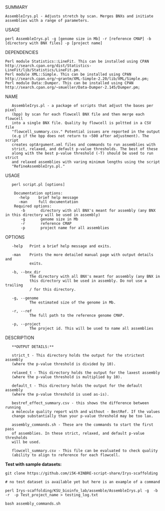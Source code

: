 SUMMARY

    AssembleIrys.pl - Adjusts stretch by scan. Merges BNXs and initiate assemblies with a range of parameters.
    
USAGE
    
    perl AssembleIrys.pl -g [genome size in Mb] -r [reference CMAP] -b [directory with BNX files] -p [project name]
    
DEPENDENCIES

    Perl module Statistics::LineFit. This can be installed using CPAN http://search.cpan.org/dist/Statistics-LineFit/lib/Statistics/LineFit.pm.
    Perl module XML::Simple. This can be installed using CPAN http://search.cpan.org/~grantm/XML-Simple-2.20/lib/XML/Simple.pm;
    Perl module Data::Dumper. This can be installed using CPAN http://search.cpan.org/~smueller/Data-Dumper-2.145/Dumper.pm;

NAME

       AssembleIrys.pl - a package of scripts that adjust the bases per pixel
       (bpp) by scan for each flowcell BNX file and then merge each flowcell
       into a single BNX file. Quality by flowcell is poltted in a CSV file
       "flowcell_summary.csv." Potential issues are reported in the output
       (e.g if the bpp does not return to ~500 after adjustment). The script
       creates optArgument.xml files and commands to run assemblies with
       strict, relaxed, and default p-value thresholds. The best of these
       along with the best p-value threshold (-T) should be used to run strict
       and relaxed assemblies with varing minimum lengths using the script
       "RefineAssembleIrys.pl."

USAGE

       perl script.pl [options]

        Documentation options:
          -help    brief help message
          -man     full documentation
        Required options:
           -b       directory with all BNX's meant for assembly (any BNX in this directory will be used in assembly)
           -g       genome size in Mb
           -r       reference CMAP
           -p       project name for all assemblies

OPTIONS

       -help   Print a brief help message and exits.

       -man    Prints the more detailed manual page with output details and
               exits.

       -b, --bnx_dir
               The directory with all BNX's meant for assembly (any BNX in
               this directory will be used in assembly. Do not use a trailing
               / for this directory.

       -g, --genome
               The estimated size of the genome in Mb.

       -r, --ref
               The full path to the reference genome CMAP.

       -p, --project
               The project id. This will be used to name all assemblies

DESCRIPTION

       **OUTPUT DETAILS:**

       strict_t - This directory holds the output for the strictest assembly
       (where the p-value threshold is divided by 10).

       relaxed_t - This directory holds the output for the laxest assembly
       (where the p-value threshold is multiplied by 10).

       default_t - This directory holds the output for the default assembly
       (where the p-value threshold is used as-is).

       bestref_effect_summary.csv - this shows the difference between running
       a molecule quality report with and without - BestRef. If the values
       change substantially than your p-value threshold may be too lax.

       assembly_commands.sh - These are the commands to start the first pass
       of assemblies. In these strict, relaxed, and default p-value thresholds
       will be used.

       flowcell_summary.csv - This file can be evaluated to check quality
       (ability to align to reference for each flowcell.

**Test with sample datasets:**

```
git clone https://github.com/i5K-KINBRE-script-share/Irys-scaffolding

# no test dataset is available yet but here is an example of a command

perl Irys-scaffolding/KSU_bioinfo_lab/assemble/AssembleIrys.pl -g  -b -r  -p Test_project_name > testing_log.txt

bash assembly_commands.sh
```
    
    
